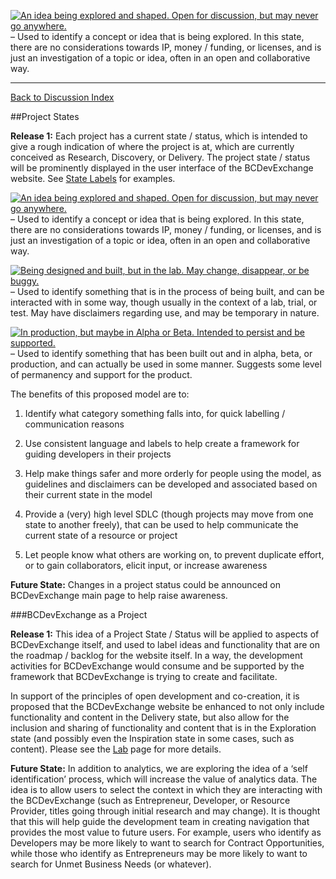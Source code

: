 <a rel="Inspiration" href="https://github.com/BCDevExchange/docs/blob/master/discussion/projectstates.md"><img alt="An idea being explored and shaped. Open for discussion, but may never go anywhere." style="border-width:0" src="https://assets.bcdevexchange.org/images/badges/insipiration.svg" title="An idea being explored and shaped. Open for discussion, but may never go anywhere." /></a> – Used to identify a concept or idea that is being explored. In this state, there are no considerations towards IP, money / funding, or licenses, and is just an investigation of a topic or idea, often in an open and collaborative way. 

---
[Back to Discussion Index](../discussion_index.md)


##Project States

**Release 1:** Each project has a current state / status, which is intended to give a rough indication of where the project is at, which are currently conceived as Research, Discovery, or Delivery. The project state / status will be prominently displayed in the user interface of the BCDevExchange website. See [State Labels](statelabels.md) for examples.


<a rel="Inspiration" href="https://github.com/BCDevExchange/docs/blob/master/discussion/projectstates.md"><img alt="An idea being explored and shaped. Open for discussion, but may never go anywhere." style="border-width:0" src="http://bcdevexchange.org/badge/1.svg" title="An idea being explored and shaped. Open for discussion, but may never go anywhere." /></a> – Used to identify a concept or idea that is being explored. In this state, there are no considerations towards IP, money / funding, or licenses, and is just an investigation of a topic or idea, often in an open and collaborative way. 

<a rel="Exploration" href="https://github.com/BCDevExchange/docs/blob/master/discussion/projectstates.md"><img alt="Being designed and built, but in the lab. May change, disappear, or be buggy." style="border-width:0" src="http://bcdevexchange.org/badge/2.svg" title="Being designed and built, but in the lab. May change, disappear, or be buggy." /></a> – Used to identify something that is in the process of being built, and can be interacted with in some way, though usually in the context of a lab, trial, or test. May have disclaimers regarding use, and may be temporary in nature. 

<a rel="Delivery" href="https://github.com/BCDevExchange/docs/blob/master/discussion/projectstates.md"><img alt="In production, but maybe in Alpha or Beta. Intended to persist and be supported." style="border-width:0" src="http://bcdevexchange.org/badge/3.svg" title="In production, but maybe in Alpha or Beta. Intended to persist and be supported." /></a> – Used to identify something that has been built out and in alpha, beta, or production, and can actually be used in some manner. Suggests some level of permanency and support for the product.

The benefits of this proposed model are to:

1. Identify what category something falls into,  for quick labelling / communication reasons

2. Use consistent language and labels to help create a framework for guiding developers in their projects

3. Help make things safer and more orderly for people using the model, as guidelines and disclaimers can be developed and associated based on their current state in the model

4. Provide a (very) high level SDLC (though projects may move from one state to another freely), that can be used to help communicate the current state of a resource or project 

5. Let people know what others are working on, to prevent duplicate effort, or to gain collaborators, elicit input, or increase awareness

**Future State:** Changes in a project status could be announced on BCDevExchange main page to help raise awareness. 

###BCDevExchange as a Project 

**Release 1:** This idea of a Project State / Status will be applied to aspects of BCDevExchange itself, and used to label ideas and functionality that are on the roadmap / backlog for the website itself. In a way, the development activities for BCDevExchange would consume and be supported by the framework that BCDevExchange is trying to create and facilitate. 

In support of the principles of open development and co-creation, it is proposed that the BCDevExchange website be enhanced to not only include functionality and content in the Delivery state, but also allow for the inclusion and sharing of functionality and content that is in the Exploration state (and possibly even the Inspiration state in some cases, such as content). Please see the [Lab](lab.md) page for more details.

**Future State:** In addition to analytics, we are exploring the idea of a ‘self identification’ process, which will increase the value of analytics data. The idea is to allow users to select the context in which they are interacting with the BCDevExchange (such as Entrepreneur, Developer, or Resource Provider, titles going through initial research and may change). It is thought that this will help guide the development team in creating navigation that provides the most value to future users. For example, users who identify as Developers may be more likely to want to search for Contract Opportunities, while those who identify as Entrepreneurs may be more likely to want to search for Unmet Business Needs (or whatever). 
